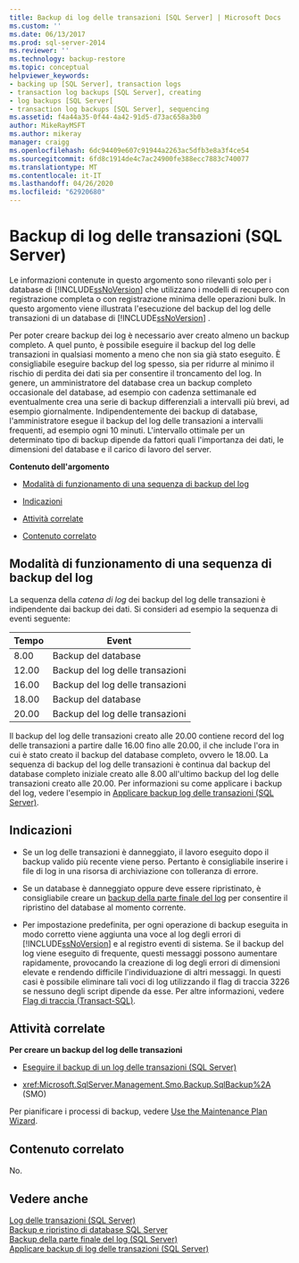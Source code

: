 ```yaml
---
title: Backup di log delle transazioni [SQL Server] | Microsoft Docs
ms.custom: ''
ms.date: 06/13/2017
ms.prod: sql-server-2014
ms.reviewer: ''
ms.technology: backup-restore
ms.topic: conceptual
helpviewer_keywords:
- backing up [SQL Server], transaction logs
- transaction log backups [SQL Server], creating
- log backups [SQL Server[
- transaction log backups [SQL Server], sequencing
ms.assetid: f4a44a35-0f44-4a42-91d5-d73ac658a3b0
author: MikeRayMSFT
ms.author: mikeray
manager: craigg
ms.openlocfilehash: 6dc94409e607c91944a2263ac5dfb3e8a3f4ce54
ms.sourcegitcommit: 6fd8c1914de4c7ac24900fe388ecc7883c740077
ms.translationtype: MT
ms.contentlocale: it-IT
ms.lasthandoff: 04/26/2020
ms.locfileid: "62920680"
---
```

# <a name="transaction-log-backups-sql-server"></a>Backup di log delle transazioni (SQL Server)
  Le informazioni contenute in questo argomento sono rilevanti solo per i database di [!INCLUDE[ssNoVersion](../../includes/ssnoversion-md.md)] che utilizzano i modelli di recupero con registrazione completa o con registrazione minima delle operazioni bulk. In questo argomento viene illustrata l'esecuzione del backup del log delle transazioni di un database di [!INCLUDE[ssNoVersion](../../includes/ssnoversion-md.md)] .  
  
 Per poter creare backup dei log è necessario aver creato almeno un backup completo. A quel punto, è possibile eseguire il backup del log delle transazioni in qualsiasi momento a meno che non sia già stato eseguito. È consigliabile eseguire backup del log spesso, sia per ridurre al minimo il rischio di perdita dei dati sia per consentire il troncamento del log. In genere, un amministratore del database crea un backup completo occasionale del database, ad esempio con cadenza settimanale ed eventualmente crea una serie di backup differenziali a intervalli più brevi, ad esempio giornalmente. Indipendentemente dei backup di database, l'amministratore esegue il backup del log delle transazioni a intervalli frequenti, ad esempio ogni 10 minuti. L'intervallo ottimale per un determinato tipo di backup dipende da fattori quali l'importanza dei dati, le dimensioni del database e il carico di lavoro del server.  
  
 **Contenuto dell'argomento**  
  
-   [Modalità di funzionamento di una sequenza di backup del log](#LogBackupSequence)  
  
-   [Indicazioni](#Recommendations)  
  
-   [Attività correlate](#RelatedTasks)  
  
-   [Contenuto correlato](#RelatedContent)  
  
##  <a name="how-a-sequence-of-log-backups-works"></a><a name="LogBackupSequence"></a>Modalità di funzionamento di una sequenza di backup del log  
 La sequenza della *catena di log* dei backup del log delle transazioni è indipendente dai backup dei dati. Si consideri ad esempio la sequenza di eventi seguente:  
  
|Tempo|Event|  
|----------|-----------|  
|8.00|Backup del database|  
|12.00|Backup del log delle transazioni|  
|16.00|Backup del log delle transazioni|  
|18.00|Backup del database|  
|20.00|Backup del log delle transazioni|  
  
 Il backup del log delle transazioni creato alle 20.00 contiene record del log delle transazioni a partire dalle 16.00 fino alle 20.00, il che include l'ora in cui è stato creato il backup del database completo, ovvero le 18.00. La sequenza di backup del log delle transazioni è continua dal backup del database completo iniziale creato alle 8.00 all'ultimo backup del log delle transazioni creato alle 20.00. Per informazioni su come applicare i backup del log, vedere l'esempio in [Applicare backup log delle transazioni &#40;SQL Server&#41;](transaction-log-backups-sql-server.md).  
  
##  <a name="recommendations"></a><a name="Recommendations"></a> Indicazioni  
  
-   Se un log delle transazioni è danneggiato, il lavoro eseguito dopo il backup valido più recente viene perso. Pertanto è consigliabile inserire i file di log in una risorsa di archiviazione con tolleranza di errore.  
  
-   Se un database è danneggiato oppure deve essere ripristinato, è consigliabile creare un [backup della parte finale del log](tail-log-backups-sql-server.md) per consentire il ripristino del database al momento corrente.  
  
-   Per impostazione predefinita, per ogni operazione di backup eseguita in modo corretto viene aggiunta una voce al log degli errori di [!INCLUDE[ssNoVersion](../../includes/ssnoversion-md.md)] e al registro eventi di sistema. Se il backup del log viene eseguito di frequente, questi messaggi possono aumentare rapidamente, provocando la creazione di log degli errori di dimensioni elevate e rendendo difficile l'individuazione di altri messaggi. In questi casi è possibile eliminare tali voci di log utilizzando il flag di traccia 3226 se nessuno degli script dipende da esse. Per altre informazioni, vedere [Flag di traccia &#40;Transact-SQL&#41;](/sql/t-sql/database-console-commands/dbcc-traceon-trace-flags-transact-sql).  
  
##  <a name="related-tasks"></a><a name="RelatedTasks"></a> Attività correlate  
 **Per creare un backup del log delle transazioni**  
  
-   [Eseguire il backup di un log delle transazioni &#40;SQL Server&#41;](back-up-a-transaction-log-sql-server.md)  
  
-   <xref:Microsoft.SqlServer.Management.Smo.Backup.SqlBackup%2A> (SMO)  
  
 Per pianificare i processi di backup, vedere [Use the Maintenance Plan Wizard](../maintenance-plans/use-the-maintenance-plan-wizard.md).  
  
##  <a name="related-content"></a><a name="RelatedContent"></a> Contenuto correlato  
 No.  
  
## <a name="see-also"></a>Vedere anche  
 [Log delle transazioni &#40;SQL Server&#41;](../logs/the-transaction-log-sql-server.md)   
 [Backup e ripristino di database SQL Server](back-up-and-restore-of-sql-server-databases.md)   
 [Backup della parte finale del log &#40;SQL Server&#41;](tail-log-backups-sql-server.md)   
 [Applicare backup di log delle transazioni &#40;SQL Server&#41;](transaction-log-backups-sql-server.md)  
  
  
